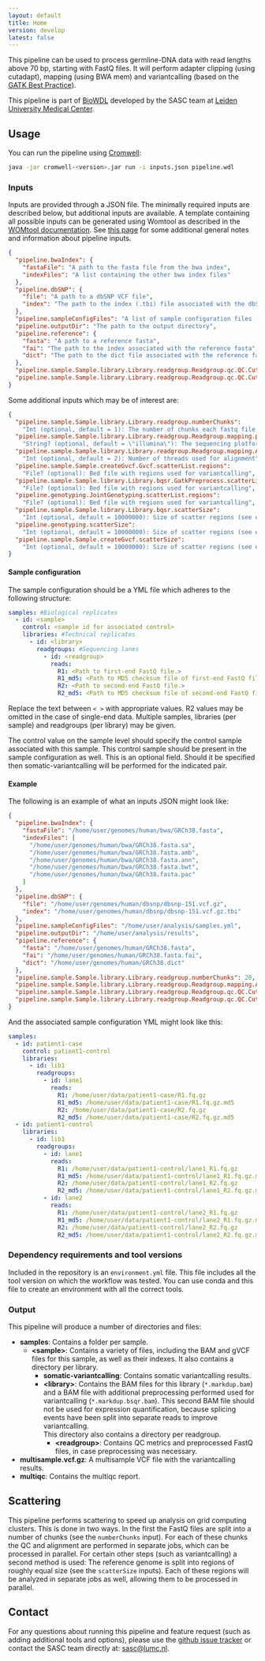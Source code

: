 ```yaml
---
layout: default
title: Home
version: develop
latest: false
---
```


This pipeline can be used to process germline-DNA data with read lengths above
70 bp, starting with FastQ files. It will perform adapter clipping (using
cutadapt), mapping (using BWA mem) and variantcalling (based on the
[GATK Best Practice](https://software.broadinstitute.org/gatk/best-practices/)).

This pipeline is part of [BioWDL](https://biowdl.github.io/)
developed by the SASC team at [Leiden University Medical Center](https://www.lumc.nl/).

## Usage
You can run the pipeline using
[Cromwell](http://cromwell.readthedocs.io/en/stable/):
```bash
java -jar cromwell-<version>.jar run -i inputs.json pipeline.wdl
```

### Inputs
Inputs are provided through a JSON file. The minimally required inputs are
described below, but additional inputs are available.
A template containing all possible inputs can be generated using
Womtool as described in the
[WOMtool documentation](http://cromwell.readthedocs.io/en/stable/WOMtool/).
See [this page](/inputs.html) for some additional general notes and information
about pipeline inputs.

```json
{
  "pipeline.bwaIndex": {
    "fastaFile": "A path to the fasta file from the bwa index",
    "indexFiles": "A list containing the other bwa index files"
  },
  "pipeline.dbSNP": {
    "file": "A path to a dbSNP VCF file",
    "index": "The path to the index (.tbi) file associated with the dbSNP VCF"
  },
  "pipeline.sampleConfigFiles": "A list of sample configuration files (see below)",
  "pipeline.outputDir": "The path to the output directory",
  "pipeline.reference": {
    "fasta": "A path to a reference fasta",
    "fai": "The path to the index associated with the reference fasta",
    "dict": "The path to the dict file associated with the reference fasta"
  },
  "pipeline.sample.Sample.library.Library.readgroup.Readgroup.qc.QC.Cutadapt.adapter": "The adapters to be cut from the forward reads",
  "pipeline.sample.Sample.library.Library.readgroup.Readgroup.qc.QC.Cutadapt.adapterRead2": "The adapters to be cut from the reverse reads (if paired-end reads are used)"
}
```

Some additional inputs which may be of interest are:
```json
{
  "pipeline.sample.Sample.library.Library.readgroup.numberChunks":
    "Int (optional, default = 1): The number of chunks each fastq file should be split into for QC and alignment",
  "pipeline.sample.Sample.library.Library.readgroup.Readgroup.mapping.platform":
    "String? (optional, default = \"illumina\"): The sequencing platform used",
  "pipeline.sample.Sample.library.Library.readgroup.Readgroup.mapping.AlignBwaMem.bwaMem.threads":
    "Int (optional, default = 2): Number of threads used for alignment",
  "pipeline.sample.Sample.createGvcf.Gvcf.scatterList.regions":
    "File? (optional): Bed file with regions used for variantcalling",
  "pipeline.sample.Sample.library.Library.bqsr.GatkPreprocess.scatterList.regions":
    "File? (optional): Bed file with regions used for variantcalling",
  "pipeline.genotyping.JointGenotyping.scatterList.regions":
    "File? (optional): Bed file with regions used for variantcalling",
  "pipeline.sample.Sample.library.Library.bqsr.scatterSize":
    "Int (optional, default = 10000000): Size of scatter regions (see explanation of scattering below)",
  "pipeline.genotyping.scatterSize":
    "Int (optional, default = 10000000): Size of scatter regions (see explanation of scattering below)",
  "pipeline.sample.Sample.createGvcf.scatterSize":
    "Int (optional, default = 10000000): Size of scatter regions (see explanation of scattering below)"
}
```

#### Sample configuration
The sample configuration should be a YML file which adheres to the following
structure:
```yml
samples: #Biological replicates
  - id: <sample>
    control: <sample id for associated control>
    libraries: #Technical replicates
      - id: <library>
        readgroups: #Sequencing lanes
          - id: <readgroup>
            reads:
              R1: <Path to first-end FastQ file.>
              R1_md5: <Path to MD5 checksum file of first-end FastQ file.>
              R2: <Path to second-end FastQ file.>
              R2_md5: <Path to MD5 checksum file of second-end FastQ file.>
```
Replace the text between `< >` with appropriate values. R2 values may be
omitted in the case of single-end data. Multiple samples, libraries (per
sample) and readgroups (per library) may be given.

The control value on the sample level should specify the control sample
associated with this sample. This control sample should be present in the
sample configuration as well. This is an optional field. Should it be
specified then somatic-variantcalling will be performed for the indicated
pair.

#### Example
The following is an example of what an inputs JSON might look like:
```json
{
  "pipeline.bwaIndex": {
    "fastaFile": "/home/user/genomes/human/bwa/GRCh38.fasta",
    "indexFiles": [
      "/home/user/genomes/human/bwa/GRCh38.fasta.sa",
      "/home/user/genomes/human/bwa/GRCh38.fasta.amb",
      "/home/user/genomes/human/bwa/GRCh38.fasta.ann",
      "/home/user/genomes/human/bwa/GRCh38.fasta.bwt",
      "/home/user/genomes/human/bwa/GRCh38.fasta.pac"
    ]
  },
  "pipeline.dbSNP": {
    "file": "/home/user/genomes/human/dbsnp/dbsnp-151.vcf.gz",
    "index": "/home/user/genomes/human/dbsnp/dbsnp-151.vcf.gz.tbi"
  },
  "pipeline.sampleConfigFiles": "/home/user/analysis/samples.yml",
  "pipeline.outputDir": "/home/user/analysis/results",
  "pipeline.reference": {
    "fasta": "/home/user/genomes/human/GRCh38.fasta",
    "fai": "/home/user/genomes/human/GRCh38.fasta.fai",
    "dict": "/home/user/genomes/human/GRCh38.dict"
  },
  "pipeline.sample.Sample.library.Library.readgroup.numberChunks": 20,
  "pipeline.sample.Sample.library.Library.readgroup.Readgroup.mapping.AlignBwaMem.bwaMem.threads": 8,
  "pipeline.sample.Sample.library.Library.readgroup.Readgroup.qc.QC.Cutadapt.adapter": ["AGATCGGAAGAG"],
  "pipeline.sample.Sample.library.Library.readgroup.Readgroup.qc.QC.Cutadapt.adapterRead2": ["AGATCGGAAGAG"]
}
```

And the associated sample configuration YML might look like this:
```yml
samples:
  - id: patient1-case
    control: patient1-control
    libraries:
      - id: lib1
        readgroups:
          - id: lane1
            reads:
              R1: /home/user/data/patient1-case/R1.fq.gz
              R1_md5: /home/user/data/patient1-case/R1.fq.gz.md5
              R2: /home/user/data/patient1-case/R2.fq.gz
              R2_md5: /home/user/data/patient1-case/R2.fq.gz.md5
  - id: patient1-control
    libraries:
      - id: lib1
        readgroups:
          - id: lane1
            reads:
              R1: /home/user/data/patient1-control/lane1_R1.fq.gz
              R1_md5: /home/user/data/patient1-control/lane1_R1.fq.gz.md5
              R2: /home/user/data/patient1-control/lane1_R2.fq.gz
              R2_md5: /home/user/data/patient1-control/lane1_R2.fq.gz.md5
          - id: lane2
            reads:
              R1: /home/user/data/patient1-control/lane2_R1.fq.gz
              R1_md5: /home/user/data/patient1-control/lane2_R1.fq.gz.md5
              R2: /home/user/data/patient1-control/lane2_R2.fq.gz
              R2_md5: /home/user/data/patient1-control/lane2_R2.fq.gz.md5
```


### Dependency requirements and tool versions
Included in the repository is an `environment.yml` file. This file includes
all the tool version on which the workflow was tested. You can use conda and
this file to create an environment with all the correct tools.

### Output
This pipeline will produce a number of directories and files:
- **samples**: Contains a folder per sample.
  - **&lt;sample>**: Contains a variety of files, including the BAM and gVCF
  files for this sample, as well as their indexes. It also contains a directory
  per library.
    - **somatic-variantcalling**: Contains somatic variantcalling results.
    - **&lt;library>**: Contains the BAM files for this library
    (`*.markdup.bam`) and a BAM file with additional preprocessing performed
    used for variantcalling (`*.markdup.bsqr.bam`). This second BAM file should
    not be used for expression quantification, because splicing events have
    been split into separate reads to improve variantcalling.  
    This directory also contains a directory per readgroup.
      - **&lt;readgroup>**: Contains QC metrics and preprocessed FastQ files,
      in case preprocessing was necessary.
- **multisample.vcf.gz**: A multisample VCF file with the variantcalling
  results.
- **multiqc**: Contains the multiqc report.

## Scattering
This pipeline performs scattering to speed up analysis on grid computing
clusters. This is done in two ways. In the first the FastQ files are split into
a number of chunks (see the `numberChunks` input). For each of these chunks the
QC and alignment are performed in separate jobs, which can be processed in
parallel. For certain other steps (such as variantcalling) a second method is
used: The reference genome is split into regions of roughly equal size (see
the `scatterSize` inputs). Each of these regions will be analyzed in separate
jobs as well, allowing them to be processed in parallel.

## Contact
<p>
  <!-- Obscure e-mail address for spammers -->
For any questions about running this pipeline and feature request (such as
adding additional tools and options), please use the
<a href='https://github.com/biowdl/germline-DNA/issues'>github issue tracker</a>
or contact the SASC team directly at: 
<a href='&#109;&#97;&#105;&#108;&#116;&#111;&#58;&#115;&#97;&#115;&#99;&#64;&#108;&#117;&#109;&#99;&#46;&#110;&#108;'>
&#115;&#97;&#115;&#99;&#64;&#108;&#117;&#109;&#99;&#46;&#110;&#108;</a>.
</p>
